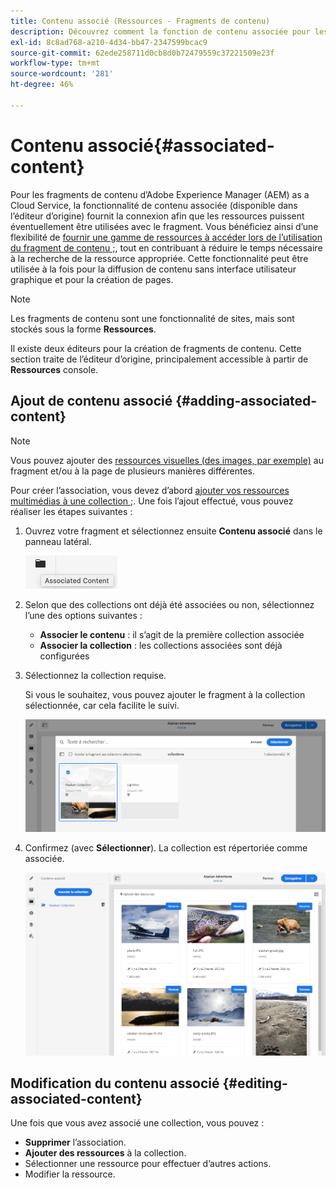 ```yaml
---
title: Contenu associé (Ressources - Fragments de contenu)
description: Découvrez comment la fonction de contenu associée pour les fragments de contenu AEM fournit la connexion afin que les ressources puissent être éventuellement utilisées avec le fragment.
exl-id: 8c8ad768-a210-4d34-bb47-2347599bcac9
source-git-commit: 62ede258711d0cb8d0b72479559c37221509e23f
workflow-type: tm+mt
source-wordcount: '281'
ht-degree: 46%

---
```


# Contenu associé{#associated-content}

Pour les fragments de contenu d’Adobe Experience Manager (AEM) as a Cloud Service, la fonctionnalité de contenu associée (disponible dans l’éditeur d’origine) fournit la connexion afin que les ressources puissent éventuellement être utilisées avec le fragment. Vous bénéficiez ainsi d’une flexibilité de [fournir une gamme de ressources à accéder lors de l’utilisation du fragment de contenu ;](/help/assets/content-fragments/content-fragments.md#using-associated-content), tout en contribuant à réduire le temps nécessaire à la recherche de la ressource appropriée. Cette fonctionnalité peut être utilisée à la fois pour la diffusion de contenu sans interface utilisateur graphique et pour la création de pages.

>[!NOTE]
>
>Les fragments de contenu sont une fonctionnalité de sites, mais sont stockés sous la forme **Ressources**.
>
>Il existe deux éditeurs pour la création de fragments de contenu. Cette section traite de l’éditeur d’origine, principalement accessible à partir de **Ressources** console.

## Ajout de contenu associé {#adding-associated-content}

>[!NOTE]
>
>Vous pouvez ajouter des [ressources visuelles (des images, par exemple)](/help/assets/content-fragments/content-fragments.md#fragments-with-visual-assets) au fragment et/ou à la page de plusieurs manières différentes.

Pour créer l’association, vous devez d’abord [ajouter vos ressources multimédias à une collection ;](/help/assets/manage-collections.md). Une fois l’ajout effectué, vous pouvez réaliser les étapes suivantes :

1. Ouvrez votre fragment et sélectionnez ensuite **Contenu associé** dans le panneau latéral.

   ![Contenu associé](assets/cfm-assoc-content-01.png)

1. Selon que des collections ont déjà été associées ou non, sélectionnez l’une des options suivantes :

   * **Associer le contenu** : il s’agit de la première collection associée
   * **Associer la collection** : les collections associées sont déjà configurées

1. Sélectionnez la collection requise.

   Si vous le souhaitez, vous pouvez ajouter le fragment à la collection sélectionnée, car cela facilite le suivi.

   ![Sélectionner la collection](assets/cfm-assoc-content-02.png)

1. Confirmez (avec **Sélectionner**). La collection est répertoriée comme associée.

   ![Association confirmée](assets/cfm-assoc-content-03.png)

## Modification du contenu associé {#editing-associated-content}

Une fois que vous avez associé une collection, vous pouvez :

* **Supprimer** l’association.
* **Ajouter des ressources** à la collection.
* Sélectionner une ressource pour effectuer d’autres actions.
* Modifier la ressource.
